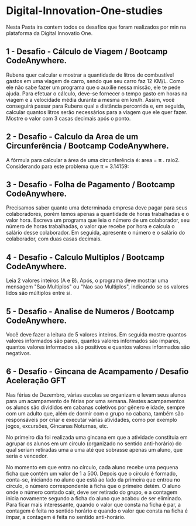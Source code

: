 # Digital-Innovation-One-studies
Nesta Pasta ira contem todos os desafios que foram realizados por min na plataforma da Digital Innovatio One.

1 - Desafio -  Cálculo de Viagem / Bootcamp CodeAnywhere.
--------------------------------------------------------------------------------------------------------------------------------------------------------------------------
Rubens quer calcular e mostrar a quantidade de litros de combustível gastos em uma viagem de carro, sendo que seu carro faz 12 KM/L. 
Como ele não sabe fazer um programa que o auxilie nessa missão, ele te pede ajuda. Para efetuar o cálculo, deve-se fornecer o tempo gasto em horas na viagem e a 
velocidade média durante a mesma em km/h. Assim, você conseguirá passar para Rubens qual a distância percorrida e, em seguida, calcular quantos litros serão necessários 
para a viagem que ele quer fazer. Mostre o valor com 3 casas decimais após o ponto.

2 - Desafio - Calculo da Area de um Circunferência / Bootcamp CodeAnywhere.
--------------------------------------------------------------------------------------------------------------------------------------------------------------------------
A fórmula para calcular a área de uma circunferência é: area = π . raio2. Considerando para este problema que π = 3.14159:
 
3 - Desafio - Folha de Pagamento / Bootcamp CodeAnywhere.
--------------------------------------------------------------------------------------------------------------------------------------------------------------------------
Precisamos saber quanto uma determinada empresa deve pagar para seus colaboradores, porém temos apenas a quantidade de horas trabalhadas e o valor hora. Escreva um programa que leia o número de um colaborador, seu número de horas trabalhadas, o valor que recebe por hora e calcula o salário desse colaborador. Em seguida, apresente o número e o salário do colaborador, com duas casas decimais.

4 - Desafio - Calculo Multiplos / Bootcamp CodeAnywhere.
--------------------------------------------------------------------------------------------------------------------------------------------------------------------------
Leia 2 valores inteiros (A e B). Após, o programa deve mostrar uma mensagem "Sao Multiplos" ou "Nao sao Multiplos", indicando se os valores lidos são múltiplos entre si.

5 - Desafio - Analise de Numeros / Bootcamp CodeAnywhere.
--------------------------------------------------------------------------------------------------------------------------------------------------------------------------
Você deve fazer a leitura de 5 valores inteiros. Em seguida mostre quantos valores informados são pares, quantos valores informados são ímpares, quantos valores informados são positivos e quantos valores informados são negativos.

6 - Desafio - Gincana de Acampamento / Desafio Aceleração GFT 
--------------------------------------------------------------------------------------------------------------------------------------------------------------------------
Nas férias de Dezembro, várias escolas se organizam e levam seus alunos para um acampamento de férias por uma semana. Nestes acampamentos os alunos são divididos em cabanas coletivos por gênero e idade, sempre com um adulto que, além de dormir com o grupo no cabana, também são responsáveis por criar e executar várias atividades, como por exemplo jogos, excursões, Gincanas Noturnas, etc.

No primeiro dia foi realizada uma gincana em que a atividade constituia em agrupar os alunos em um círculo (organizado no sentido anti-horário) do qual seriam retiradas uma a uma até que sobrasse apenas um aluno, que seria o vencedor.

No momento em que entra no círculo, cada aluno recebe uma pequena ficha que contém um valor de 1 a 500. Depois que o círculo é formado, conta-se, iniciando no aluno que está ao lado da primeira que entrou no círculo, o número correspondente à ficha que o primeiro detém. O aluno onde o número contado cair, deve ser retirado do grupo, e a contagem inicia novamente segundo a ficha do aluno que acabou de ser eliminado. Para ficar mais interessante, quando o valor que consta na ficha é par, a contagem é feita no sentido horário e quando o valor que consta na ficha é ímpar, a contagem é feita no sentido anti-horário.
